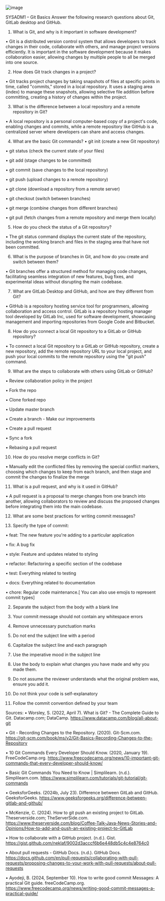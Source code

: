 ![image](https://github.com/user-attachments/assets/40aca868-f0bd-40fd-abae-1705789d0f3f)

SYSADM1 – Git Basics
Answer the following research questions about Git, GitLab desktop and GitHub.
1.	What is Git, and why is it important in software development?
   
•	Git is a distributed version control system that allows developers to track changes in their code, collaborate with others, and manage project versions efficiently. It is important in the software development because it makes collaboration easier, allowing changes by multiple people to all be merged into one source. 

2.	How does Git track changes in a project?
   
•	Git tracks project changes by taking snapshots of files at specific points in time, called "commits," stored in a local repository. It uses a staging area (index) to manage these snapshots, allowing selective file addition before committing, creating a history of changes within the project.

3.	What is the difference between a local repository and a remote repository in Git?
   
•	A local repository is a personal computer-based copy of a project's code, enabling changes and commits, while a remote repository like GitHub is a centralized server where developers can share and access changes.

4.	What are the basic Git commands? 
•	git init (create a new Git repository)

•	git status (check the current state of your files)

•	git add (stage changes to be committed)

•	git commit (save changes to the local repository)

•	git push (upload changes to a remote repository)

•	git clone (download a repository from a remote server)

•	git checkout (switch between branches)

•	git merge (combine changes from different branches)

•	git pull (fetch changes from a remote repository and merge them locally)


5.	How do you check the status of a Git repository?
   
•	The git status command displays the current state of the repository, including the working branch and files in the staging area that have not been committed.

6.	What is the purpose of branches in Git, and how do you create and switch between them?
   
•	Git branches offer a structured method for managing code changes, facilitating seamless integration of new features, bug fixes, and experimental ideas without disrupting the main codebase.

7.	What are GitLab Desktop and GitHub, and how are they different from Git?
    
•	GitHub is a repository hosting service tool for programmers, allowing collaboration and access control. GitLab is a repository hosting manager tool developed by GitLab Inc, used for software development, showcasing 
management and importing repositories from Google Code and Bitbucket.

8.	How do you connect a local Git repository to a GitLab or GitHub repository?
    
•	To connect a local Git repository to a GitLab or GitHub repository, create a new repository, add the remote repository URL to your local project, and push your local commits to the remote repository using the "git push" command.

9.	What are the steps to collaborate with others using GitLab or GitHub?
    
•	Review collaboration policy in the project

•	Fork the repo

•	Clone forked repo

•	Update master branch

•	Create a branch - Make our improvements

•	Create a pull request

•	Sync a fork

•	Rebasing a pull request 

10.	How do you resolve merge conflicts in Git?
    
•	Manually edit the conflicted files by removing the special conflict markers, choosing which changes to keep from each branch, and then stage and commit the changes to finalize the merge

11.	What is a pull request, and why is it used in GitHub?
    
•	A pull request is a proposal to merge changes from one branch into another, allowing collaborators to review and discuss the proposed changes before integrating them into the main codebase.

12.	What are some best practices for writing commit messages?
    
1.	Specify the type of commit:
   
•	feat: The new feature you're adding to a particular application

•	fix: A bug fix

•	style: Feature and updates related to styling

•	refactor: Refactoring a specific section of the codebase

•	test: Everything related to testing

•	docs: Everything related to documentation

•	chore: Regular code maintenance.[ You can also use emojis to represent commit types]

2.	Separate the subject from the body with a blank line
   
3.	Your commit message should not contain any whitespace errors
   
4.	Remove unnecessary punctuation marks
   
5.	Do not end the subject line with a period
   
6.	Capitalize the subject line and each paragraph
    
7.	Use the imperative mood in the subject line

8.	Use the body to explain what changes you have made and why you made them.
    
9.	Do not assume the reviewer understands what the original problem was, ensure you add it.
    
10.	Do not think your code is self-explanatory
    
11.	Follow the commit convention defined by your team



 

Sources:
•	Worsley, S. (2022, April 7). What is Git? - The Complete Guide to Git. Datacamp.com; DataCamp. https://www.datacamp.com/blog/all-about-git

•	Git - Recording Changes to the Repository. (2020). Git-Scm.com. https://git-scm.com/book/ms/v2/Git-Basics-Recording-Changes-to-the-Repository

•	10 Git Commands Every Developer Should Know. (2020, January 19). FreeCodeCamp.org. https://www.freecodecamp.org/news/10-important-git-commands-that-every-developer-should-know/

•	Basic Git Commands You Need to Know | Simplilearn. (n.d.). Simplilearn.com. https://www.simplilearn.com/tutorials/git-tutorial/git-commands

•	GeeksforGeeks. (2024b, July 23). Difference between GitLab and GitHub. GeeksforGeeks. https://www.geeksforgeeks.org/difference-between-gitlab-and-github/

•	McKenzie, C. (2024). How to git push an existing project to GitLab. Theserverside.com; TheServerSide.com. https://www.theserverside.com/blog/Coffee-Talk-Java-News-Stories-and-Opinions/How-to-add-and-push-an-existing-project-to-GitLab

•	How to collaborate with a GitHub project. (n.d.). Gist. https://gist.github.com/neklaf/9002d3acccf6b6e448db5c4c4e8764c0

•	About pull requests - GitHub Docs. (n.d.). GitHub Docs. https://docs.github.com/en/pull-requests/collaborating-with-pull-requests/proposing-changes-to-your-work-with-pull-requests/about-pull-requests

•	Ayodeji, B. (2024, September 10). How to write good commit Messages: A practical Git guide. freeCodeCamp.org. https://www.freecodecamp.org/news/writing-good-commit-messages-a-practical-guide/


